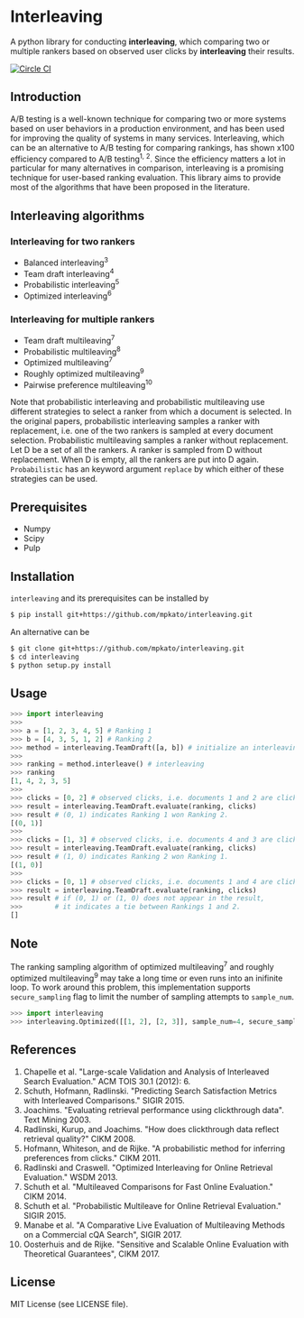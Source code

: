 # Interleaving
A python library for conducting **interleaving**, which comparing two or multiple rankers based on observed user clicks by **interleaving** their results.

[![Circle CI](https://circleci.com/gh/mpkato/interleaving.svg?&style=shield)](https://circleci.com/gh/mpkato/interleaving)

## Introduction
A/B testing is a well-known technique for comparing two or more systems based on user behaviors in a production environment,
and has been used for improving the quality of systems in many services.
Interleaving, which can be an alternative to A/B testing for comparing rankings, has shown x100 efficiency compared to A/B testing<sup>1, 2</sup>.
Since the efficiency matters a lot in particular for many alternatives in comparison, interleaving is a promising technique for user-based ranking evaluation.
This library aims to provide most of the algorithms that have been proposed in the literature.


## Interleaving algorithms

### Interleaving for two rankers

- Balanced interleaving<sup>3</sup>
- Team draft interleaving<sup>4</sup>
- Probabilistic interleaving<sup>5</sup>
- Optimized interleaving<sup>6</sup>

### Interleaving for multiple rankers
- Team draft multileaving<sup>7</sup>
- Probabilistic multileaving<sup>8</sup>
- Optimized multileaving<sup>7</sup>
- Roughly optimized multileaving<sup>9</sup>
- Pairwise preference multileaving<sup>10</sup>

Note that probabilistic interleaving and probabilistic multileaving use
different strategies to select a ranker from which a document is selected.
In the original papers,
probabilistic interleaving samples a ranker with replacement,
i.e. one of the two rankers is sampled at every document selection.
Probabilistic multileaving samples a ranker without replacement.
Let D be a set of all the rankers.
A ranker is sampled from D without replacement.
When D is empty, all the rankers are put into D again.
`Probabilistic` has an keyword argument `replace` by which either of these
strategies can be used.

## Prerequisites
- Numpy
- Scipy
- Pulp

## Installation
`interleaving` and its prerequisites can be installed by

```bash
$ pip install git+https://github.com/mpkato/interleaving.git
```

An alternative can be
```bash
$ git clone git+https://github.com/mpkato/interleaving.git
$ cd interleaving
$ python setup.py install
```

## Usage
```python
>>> import interleaving
>>>
>>> a = [1, 2, 3, 4, 5] # Ranking 1
>>> b = [4, 3, 5, 1, 2] # Ranking 2
>>> method = interleaving.TeamDraft([a, b]) # initialize an interleaving method
>>>
>>> ranking = method.interleave() # interleaving
>>> ranking
[1, 4, 2, 3, 5]
>>>
>>> clicks = [0, 2] # observed clicks, i.e. documents 1 and 2 are clicked
>>> result = interleaving.TeamDraft.evaluate(ranking, clicks)
>>> result # (0, 1) indicates Ranking 1 won Ranking 2.
[(0, 1)]
>>>
>>> clicks = [1, 3] # observed clicks, i.e. documents 4 and 3 are clicked
>>> result = interleaving.TeamDraft.evaluate(ranking, clicks)
>>> result # (1, 0) indicates Ranking 2 won Ranking 1.
[(1, 0)]
>>>
>>> clicks = [0, 1] # observed clicks, i.e. documents 1 and 4 are clicked
>>> result = interleaving.TeamDraft.evaluate(ranking, clicks)
>>> result # if (0, 1) or (1, 0) does not appear in the result,
>>>        # it indicates a tie between Rankings 1 and 2.
[]
```

## Note
The ranking sampling algorithm of optimized multileaving<sup>7</sup> and roughly optimized multileaving<sup>9</sup> may take a long time or even runs into an inifinite loop. To work around this problem, this implementation supports `secure_sampling` flag to limit the number of sampling attempts to `sample_num`.
```python
>>> import interleaving
>>> interleaving.Optimized([[1, 2], [2, 3]], sample_num=4, secure_sampling=True)
```

## References
1. Chapelle et al. "Large-scale Validation and Analysis of Interleaved Search Evaluation." ACM TOIS 30.1 (2012): 6.
2. Schuth, Hofmann, Radlinski. "Predicting Search Satisfaction Metrics with Interleaved Comparisons." SIGIR 2015.
3. Joachims. "Evaluating retrieval performance using clickthrough data". Text Mining 2003.
4. Radlinski, Kurup, and Joachims. "How does clickthrough data reflect retrieval quality?" CIKM 2008.
5. Hofmann, Whiteson, and de Rijke. "A probabilistic method for inferring preferences from clicks." CIKM 2011.
6. Radlinski and Craswell. "Optimized Interleaving for Online Retrieval Evaluation." WSDM 2013.
7. Schuth et al. "Multileaved Comparisons for Fast Online Evaluation." CIKM 2014.
8. Schuth et al. "Probabilistic Multileave for Online Retrieval Evaluation." SIGIR 2015.
9. Manabe et al. "A Comparative Live Evaluation of Multileaving Methods on a Commercial cQA Search", SIGIR 2017.
10. Oosterhuis and de Rijke. "Sensitive and Scalable Online Evaluation with Theoretical Guarantees", CIKM 2017.

## License
MIT License (see LICENSE file).
